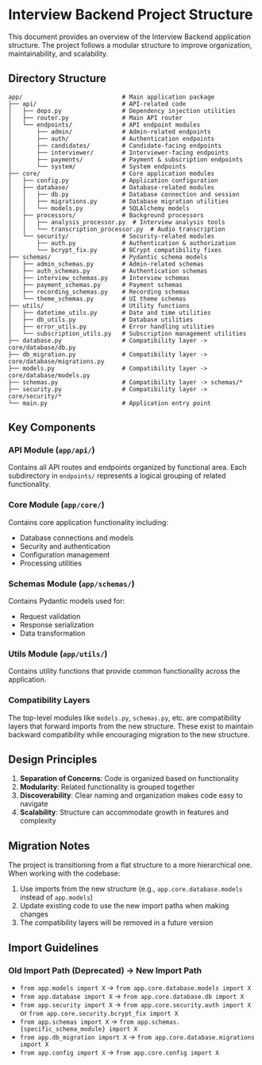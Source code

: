 # Interview Backend Project Structure

This document provides an overview of the Interview Backend application structure. The project follows a modular structure to improve organization, maintainability, and scalability.

## Directory Structure

```
app/                            # Main application package
├── api/                        # API-related code
│   ├── deps.py                 # Dependency injection utilities
│   ├── router.py               # Main API router
│   └── endpoints/              # API endpoint modules
│       ├── admin/              # Admin-related endpoints
│       ├── auth/               # Authentication endpoints
│       ├── candidates/         # Candidate-facing endpoints
│       ├── interviewer/        # Interviewer-facing endpoints
│       ├── payments/           # Payment & subscription endpoints
│       └── system/             # System endpoints
├── core/                       # Core application modules
│   ├── config.py               # Application configuration
│   ├── database/               # Database-related modules
│   │   ├── db.py               # Database connection and session
│   │   ├── migrations.py       # Database migration utilities
│   │   └── models.py           # SQLAlchemy models
│   ├── processors/             # Background processors
│   │   ├── analysis_processor.py  # Interview analysis tools
│   │   └── transcription_processor.py  # Audio transcription
│   └── security/               # Security-related modules
│       ├── auth.py             # Authentication & authorization 
│       └── bcrypt_fix.py       # BCrypt compatibility fixes
├── schemas/                    # Pydantic schema models
│   ├── admin_schemas.py        # Admin-related schemas
│   ├── auth_schemas.py         # Authentication schemas
│   ├── interview_schemas.py    # Interview schemas
│   ├── payment_schemas.py      # Payment schemas
│   ├── recording_schemas.py    # Recording schemas
│   └── theme_schemas.py        # UI theme schemas
├── utils/                      # Utility functions
│   ├── datetime_utils.py       # Date and time utilities
│   ├── db_utils.py             # Database utilities
│   ├── error_utils.py          # Error handling utilities
│   └── subscription_utils.py   # Subscription management utilities
├── database.py                 # Compatibility layer -> core/database/db.py
├── db_migration.py             # Compatibility layer -> core/database/migrations.py
├── models.py                   # Compatibility layer -> core/database/models.py
├── schemas.py                  # Compatibility layer -> schemas/*
├── security.py                 # Compatibility layer -> core/security/*
└── main.py                     # Application entry point
```

## Key Components

### API Module (`app/api/`)
Contains all API routes and endpoints organized by functional area. Each subdirectory in `endpoints/` represents a logical grouping of related functionality.

### Core Module (`app/core/`)
Contains core application functionality including:
- Database connections and models
- Security and authentication
- Configuration management
- Processing utilities

### Schemas Module (`app/schemas/`)
Contains Pydantic models used for:
- Request validation
- Response serialization
- Data transformation

### Utils Module (`app/utils/`)
Contains utility functions that provide common functionality across the application.

### Compatibility Layers
The top-level modules like `models.py`, `schemas.py`, etc. are compatibility layers that forward imports from the new structure. These exist to maintain backward compatibility while encouraging migration to the new structure.

## Design Principles

1. **Separation of Concerns**: Code is organized based on functionality
2. **Modularity**: Related functionality is grouped together
3. **Discoverability**: Clear naming and organization makes code easy to navigate
4. **Scalability**: Structure can accommodate growth in features and complexity

## Migration Notes

The project is transitioning from a flat structure to a more hierarchical one. When working with the codebase:

1. Use imports from the new structure (e.g., `app.core.database.models` instead of `app.models`)
2. Update existing code to use the new import paths when making changes
3. The compatibility layers will be removed in a future version

## Import Guidelines

### Old Import Path (Deprecated) → New Import Path
- `from app.models import X` → `from app.core.database.models import X`
- `from app.database import X` → `from app.core.database.db import X`
- `from app.security import X` → `from app.core.security.auth import X` or `from app.core.security.bcrypt_fix import X`
- `from app.schemas import X` → `from app.schemas.{specific_schema_module} import X`
- `from app.db_migration import X` → `from app.core.database.migrations import X`
- `from app.config import X` → `from app.core.config import X`